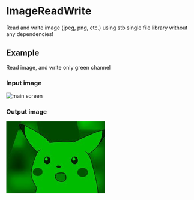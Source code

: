 # ImageReadWrite
Read and write image (jpeg, png, etc.) using stb single file library without any dependencies!


## Example

Read image, and write only green channel

### Input image
![main screen](img/pichachu.jpeg)


### Output image
![main screen](img/output.jpg)